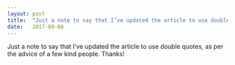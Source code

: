 ```yaml
---
layout:	post
title:	"Just a note to say that I’ve updated the article to use double quotes, as per the advice of a few…"
date:	2017-09-08
---
```


  Just a note to say that I’ve updated the article to use double quotes, as per the advice of a few kind people. Thanks!

  